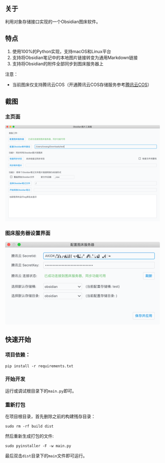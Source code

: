 ## 关于

利用对象存储接口实现的一个Obsidian图床软件。

## 特点

1. 使用100%的Python实现，支持macOS和Linux平台
2. 支持将Obsidian笔记中的本地图片链接转变为通用Markdown链接
3. 支持将Obsidian的附件全部同步到图床服务器上

注意：

- 当前图床仅支持腾讯云COS（开通腾讯云COS存储服务参考[腾讯云COS](https://console.cloud.tencent.com/cos5)）

## 截图

### 主页面

![main-page](./doc/img/main-page.png)

### 图床服务器设置界面

![setting-page](./doc/img/setting-page.png)


## 快速开始

### 项目依赖：
```shell
pip install -r requirements.txt
```

### 开始开发

运行或调试根目录下的`main.py`即可。

### 重新打包

在项目根目录，首先删除之前的构建残存目录：
```shell
sudo rm -rf build dist
```

然后重新生成打包的文件:
```shell
sudo pyinstaller -F -w main.py
```

最后双击`dist`目录下的`main`文件即可运行。
